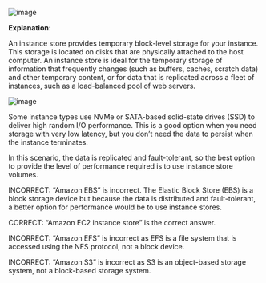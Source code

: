 ![image](https://user-images.githubusercontent.com/33947539/157813677-947e10d5-2216-40a4-9c8c-8c1a4b532761.png)

**Explanation:**

An instance store provides temporary block-level storage for your instance. This storage is located on disks that are physically attached to the host computer. An instance store is ideal for the temporary storage of information that frequently changes (such as buffers, caches, scratch data) and other temporary content, or for data that is replicated across a fleet of instances, such as a load-balanced pool of web servers.

![image](https://user-images.githubusercontent.com/33947539/157813743-bbd61213-b6d2-49ae-bf70-3fb641d4da0c.png)

Some instance types use NVMe or SATA-based solid-state drives (SSD) to deliver high random I/O performance. This is a good option when you need storage with very low latency, but you don’t need the data to persist when the instance terminates.

In this scenario, the data is replicated and fault-tolerant, so the best option to provide the level of performance required is to use instance store volumes.

INCORRECT: “Amazon EBS” is incorrect. The Elastic Block Store (EBS) is a block storage device but because the data is distributed and fault-tolerant, a better option for performance would be to use instance stores.

CORRECT: “Amazon EC2 instance store” is the correct answer.

INCORRECT: “Amazon EFS” is incorrect as EFS is a file system that is accessed using the NFS protocol, not a block device.

INCORRECT: “Amazon S3” is incorrect as S3 is an object-based storage system, not a block-based storage system.

